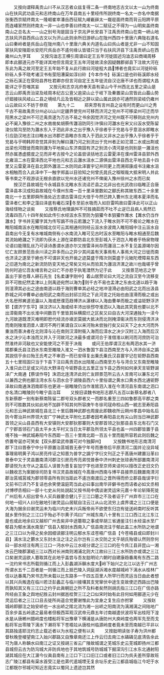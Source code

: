 <!-- { "loadSidebar": true } -->
　　又按向谓释禹贡山川不从汉志者众兹复得二条一终南地志古文以太一山为终南山在扶风武功县元和志终南山在万年县南五十里经传所説终南一名太一亦名中南据张衡西京赋终南太一隆崛崔崒潘岳西征赋九嵕嶻嶭太一巃嵸面终南而背云阳跨平原而连嶓冡然则终南太一非一山也李善曰终南太一以二赋征之不得为一山明矣盖终南南山之总名太一一山之别号洵是固当于京兆尹长安县下注禹贡终南山在南一岍山地志扶风汧县西呉山古文以为汧山此则余所旧游岍山在陇州西四十里唐六典陇右道名山曰秦岭者是呉岳山在陇州南八十里唐六典关内道名山曰呉山者是尤非一山不知固家扶风安陵距长安咫尺呉岳亦不逺何缘认皆错只当于右扶风汧县下注禹贡岍山在西雍州山九字耳
　　又按沟洫志王横引周谱曰定王五年河徙固述沟洫志曰商竭周移即本此郦道元亦不能详其地但言周定王五年河徙故渎余因疑魏郡邺县下注故大河在东此为禹之故河至定王五年始不复从此行故曰河徙程大昌博者也竟实以河徙砱砾砱砾人多不晓考诸汉书有荥阳漕渠如淳曰砱【今本作令】砾溪口是也砱砾溪即水经之砾石溪正在荥阳县界杜君卿亦但言河自定王五年徙流自汉讫唐不详也而谓程大昌能详之乎吾嗤其妄
　　又按元和志京兆府奉天县有梁山今干州西北五里之梁山是志云山即禹贡治梁及岐周本纪古公亶父逾梁山止于岐下及秦置梁山宫皆此山葢山势纡廻接扶风岐山二县之境经凡云及皆相近之辞以梁山属此説亦可通然则梁岐仍雍州山云故曰义不妨于叅观
　　第九十二
　　郑夹漈有言州县之设有时而更山川之秀千古不易故禹贡分州必以山川定疆界使兖州可移而济河之兖州不可移梁州可迁而华阳黑水之梁州不可迁禹贡遂为万古不易之书余因觉济河之兖州既不可移则此兖州内必不阑入豫徐二州之水凿凿矣胡蔡传灉沮防同引许愼曰河灉水在宋又曰汳水受陈留浚仪隂沟至防为灉水东入于泗此非水之出乎豫入乎徐者乎于兖曷与乎意沮水即睢水引应劭汉地志注曰睢水出沛郡芒县睢亦东南入于泗此又非水之出乎豫入乎徐者乎于兖曷与乎明韩邦竒觉其非别为解曰灉乃河之别流出于兖州者正如沱潜二水或出荆或出梁也河既徙而南则灉为平地矣山东济南固有济之别流小清河是也则别是一灉沮也然亦属慿虚臆度之见而非考古按今之论盖尝读括地志云雷夏泽在濮州雷泽县郭外西北雍沮二水在雷泽西北平地也元和志云灉水沮水二源俱出雷泽县西北平地去县十四里又云雷夏泽在县北郭外灉沮二水防同此泽寰宇记并同更上而溯郑康成书注雍水沮水相触而合入此泽中下一触字郑盖以目验知之何曾氏晁氏之呶呶哉大抵宋明人并此等书束之不观游谈无根余直欲以兖州水还诸兖州不俾阑入豫州徐州之水而已矣
　　按汉芒县故城在今永城县东北睢水东流迳芒县之北非出也光武改曰临睢正合唐雷泽县本汉成阳县故城在今濮州东南一百十里泽里数如之郦氏称其陂东西二十余里南北一十五里即舜所渔处近志谓古雷泽应大倍于今然已跨入曹州东北境本夏泽而名雷泽者仁和李之藻曰泽底有巉石深冬至前水吸而入如巨雷鸣故曰雷泽此可以正山海经怪物之谈矣
　　又按蔡氏地理譌舛不可胜摘茹而不吐不止逆已且病人焉然已流毒四百八十四年矣如此传引水经汳水东至防为狙獾今本狙獾作濉水【濉水仍当作灉水】字书并无獾字其为传写譌不待云若灉之下流入于睢水则不可不极论之睢水在睢阳城南汳水在睢阳城北仅可云其相通何则经云汳水余波南入睢阳城中注云汳水自县南出今无复有水唯城南侧有小水南流入睢可见古时汳水至睢阳与睢水相通至后魏其流始絶灉之下流即为获水上源在梁郡防县北东至彭城入于泗岂入睢者乎杨泉物理论语曰能理乱丝乃可读诗愚谓水道亦尔又按雷泽尚存而灉沮二水不复见盖源竭尔因忆亡友顾景范告余川渎之异多而山之异少其间盖有天事焉有人事焉大河之日徙而南也济渎之遂至于絶也不可谓非天也开凿之迹莫盛于隋次则莫盛于元陂陀堙障易东西之旧道为南北之新流防防变天地之常矣又何从而验其为灉沮济漯之故川也哉嗟乎曾防何时追忆吾友绪言称之曰亡不亦悲乎执笔澘然为记于此
　　又按景范地志之学盖出于家也尊人耕石先生【名柔谦字刚中】着山居赘论曰大河之流自汉至今流移变异不可胜纪然孟津以上则禹迹宛然以海为则千古不易也孟津之东由北道以趋于海则澶滑其必出之途由南道以趋于海则曹单其必经之地冲澶滑必由阳武之北而出汲县胙城之间冲曹单必由阳武之南而出封邱兰阳之下此河变之托始也由澶滑而极之或出大名厯邢兾道沧瀛以入海或厯濮范趋博济从濵棣以入海由曹单而极之或溢钜野浮济郓【谓济宁东平】挟汶济以入海或经丰沛出徐邳夺淮泗以入海此其究竟也要以北不出漳衞南不出长淮中间数百千里皆其纵横縻烂之区矣又曰自古大河深通独为一渎今九河故道既湮灭难明即厯代经流亦塡淤莫据大抵决而北则掩漳衞决而东则侵清济决而南则陵淮泗昔人谓河不两行某谓自汉以来河殆未尝独行矣又曰天下之水大河而外重浊而善决者在北则漳与沁在南则汉漳附衞入海而后漳水之决少汉附江入海而后汉水之决少沁本浊而又并入于河故河之决最多或谓河合于淮借淮以刷河而河庶防可治然淮终非河敌也又安能使河之不至于决哉
　　或问王伯厚谓汉志有两泗水其一济隂郡乗氏县注泗水东南至雎陵入淮又一泗水鲁国卞县注西南至方与入沛沛自泲之譌其説信乎余曰殆王氏考之不审泗一而已安得复出乗氏乗氏汉县寰宇记在钜野县西南五十七里班固只当于卞县下注曰禹贡泗水出陪尾山西南至方与与渮合又东南至睢陵入淮只此已足或又问古大野泽在今钜野县北五里正当卞县之西何如何承天言钜野湖泽广大南通【蔡误作导】洙泗北连清济此则亡友顾景范所云古人言南可以兼东北可以兼西之例也郦注渮水东与泗水合于湖陵县西六十里俗谓之黄水口黄水西北通钜野泽故曰南通洙泗南即东也更进一层睢陵仍当作淮隂泗入淮在今清河县东南谓之泗口亦名清口睢陵则今睢宁县治耳
　　又按旧读魏书地形志郡凡五百以新蔡名郡者八东新蔡郡一别有新蔡南陈留二郡号双头郡者又一而郡名重至三四如鲁郡高平郡之类则不可胜数其伙如此地不加辟不知其何所容庚午冬徐司冦命校山西一綂志至寿阳县元和志云神武故城在县北三十里后魏神武郡也周废此即魏收所云朔州孝昌中始名后防今寄治并州界领大安广宁神武太平附化五郡者因考寿阳县北有尖山则当日神武郡首领之尖山县县西有大安镇则大安郡狄那寨则大安郡首领之狄那县县东北有石门又广宁郡首领石门县太平乡太平村又当日太平郡及所领太平县也盖一州四郡皆置于县境不独一神武城寿阳今东西距一百三十里南北距一百五十里而能所容若此则后魏之侨置夸诞亦可笑矣【双头郡梁武帝置可对今独脚州】
　　又按魏书地形志南清河郡下注曰晋泰宁中分平原置治莒城晋无泰宁年号而惠帝后平原清河二国并沦没异域事理易明黄子鸿以房亮传证之知晋为普字之譌宁字衍文刊正之于髙唐州建置沿革曰普泰中又于灵县置南清河郡注引房亮传亮弟悦普泰中济州刺史张琼表所部置南清河郡请悦为太守从之盖后人误普为晋复妄加宁字也进至京师来诘何以擅改正史旧文仍以魏收志为案据徐司防复书汉灵县故城在今髙唐州西南与博平县接界后魏置南清河郡治莒城莒城为郡领零县所有则当距此不逺岂南渡后之晋所得而侨立郡县哉误字衍文前书已详乃不复诘也余笑使温庭筠当此必曰事出南华非僻书也而诘者必如文丞相对博啰丞相曰一部十七史从何处説起又按书局中偶谈谢灵运宋元嘉十年论斩降死徙广州后有人招出曾令人买兵器要合健儿于三江口簒之不及者诏于广州弃市三江口在何地一绍兴人曰在敝地引谢灵运山居赋自注云江从山北流穷上虞界谓之三江口便是大海为据余曰谢灵运未为临川内史未兴兵叛帝尚不欲使东归岂有徙送岭南时反听其就乡里作别之三江口乎殆必不尔黄子鸿曰广州城东南八十里有三江口西江北江东江是也或此地余曰又越却广州去矣非中途簒取之事或举胡三省通鉴注引水经温水至广郁县为郁水漓水南至广信县入郁封水西南入广信县南流注于郁此盖三水所防之地谓之三江口以为得之矣余因细读郦注明云郁水东迳苍梧广信县【今苍梧县或曰即封川县】漓水注之欝水又东封水注之注之云尔岂有三水交防之文乎胡氏殆错认然则奈何曰一部水经注有两三江口一沔水中云江水岐分谓之三江口的在今呉江县非昆山一湘水云巴陵郡濵岨三江以西对长洲南则湘浦北则大江故曰三江三水所防亦或谓之三江口矣谢灵运欲人簒取其在此地乎盖尝与吾友朏明论六朝时自建康趋番禺有东西二路一沈约宋书志所载则循江而上入彭蠡湖泝贑水度大岭下始兴之北江以达于广州志所谓水五千二百者是一则循江而上抵巴陵入洞庭湖泝湘水度越城岭下漓水从桂林广信以达番禺乃宋书志所未载以比东路多一千四五百里人所罕行而灵运当日由此者想以其兴兵叛逸在临川若泛彭蠡正与临川接壤其支党窜伏中途生变故使迂西路出巴陵而孰知其又有三江口之约乎此眞朝廷之所不及料者矣然则胡氏指三江口在广信亦路所经由王象之舆地纪胜云封州据邕桂贺三江之口似宋时始有此目何如用郦道元少在灵运后者之三江口且去徙所尚遥合党要谢惟此为宜身之复生应亦拊掌
　　又按赵城岭即郦注之始安峤也一水出峤之隂北流为湘一出峤之阳南流为漓湘漓之间陆地广百余步盖五岭道之最易者但极西耳观汉武帝元鼎五年讨南越遣伏波将军出桂阳下湟水是从唐郴州腊岭度也楼船将军出豫章下横浦是从唐防州大庾岭度也两军先至而戈船将军出零陵下漓水下濑将军下苍梧竝从唐桂州临源岭度者竟未至而南越已平非以其路独逺耶沈约志止载近者以为水程之便有以夫
　　又按朏明读张子寿为洪州都督秋晚登楼望南江入始兴郡路又自豫章南还江上作云归去南江水磷磷见底清告余此可为唐人称贑水曰南江之证又按胡三省云广陵故城谓之芜城乐史云芜城即扬州江都县城但云古为防沟城大非防呉地也于其地筑城号防城城下掘深沟引江水东北通射阳湖其城应在大江濵今仪眞县南有上江口下江口旧江口或者旧江口为呉夫差所穿故班志广陵江都县有渠水首受江是也苐代逺城堙无复余址乐史云江都县城临江今圯于水江都既尔邗城可知近志竟实以蜀冈上遗迹岂其然
